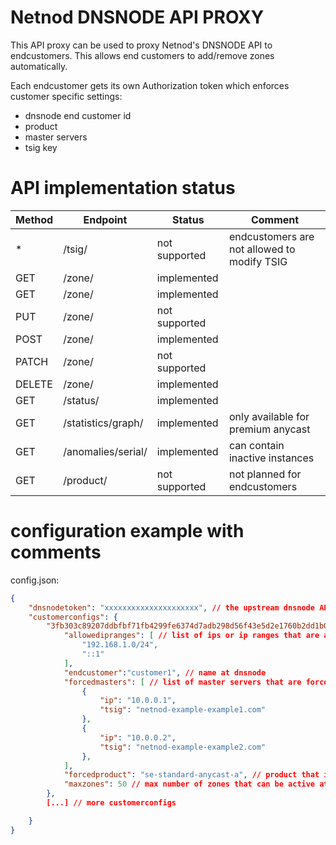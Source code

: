 # Netnod DNSNODE API PROXY

This API proxy can be used to proxy Netnod's DNSNODE API to endcustomers. This allows end customers to add/remove zones automatically.

Each endcustomer gets its own Authorization token which enforces customer specific settings:
 - dnsnode end customer id
 - product
 - master servers
 - tsig key


# API implementation status

| Method | Endpoint                | Status        | Comment                                     |
|--------|-------------------------|---------------|---------------------------------------------|
| *      | /tsig/                  | not supported | endcustomers are not allowed to modify TSIG |
| GET    | /zone/                  | implemented   |                                             |
| GET    | /zone/<zone-name>       | implemented   |                                             |
| PUT    | /zone/<zone-name>       | not supported |                                             |
| POST   | /zone/<zone-name>       | implemented   |                                             |
| PATCH  | /zone/<zone-name>       | not supported |                                             |
| DELETE | /zone/<zone-name>       | implemented   |                                             |
| GET    | /status/<zone-name>     | implemented   |                                             |
| GET    | /statistics/graph/<zone-name> | implemented |   only available for premium anycast    |
| GET    | /anomalies/serial/<zone-name>  | implemented   |  can contain inactive instances      |
| GET    | /product/               | not supported |  not planned for endcustomers               |

# configuration example with comments

config.json:

```json 
{
    "dnsnodetoken": "xxxxxxxxxxxxxxxxxxxxx", // the upstream dnsnode API token
    "customerconfigs": {
        "3fb303c89207ddbfbf71fb4299fe6374d7adb298d56f43e5d2e1760b2dd1b00b27f16d3e39ebde4ca23109e9dd158b84e1a03bbba0c1b4a7fb586e3e0e6e6918":{ // sha512 hash of endcustomer's individual access token
            "allowedipranges": [ // list of ips or ip ranges that are allowed to use this token
                "192.168.1.0/24",
                "::1"
            ],
            "endcustomer":"customer1", // name at dnsnode
            "forcedmasters": [ // list of master servers that are forced to be used for this customer
                {
                    "ip": "10.0.0.1",
                    "tsig": "netnod-example-example1.com"
                },
                {
                    "ip": "10.0.0.2",
                    "tsig": "netnod-example-example2.com"
                },
            ],
            "forcedproduct": "se-standard-anycast-a", // product that is forced to be used for this customer
            "maxzones": 50 // max number of zones that can be active at the same time for this customer
        },
        [...] // more customerconfigs

    }
}
```
